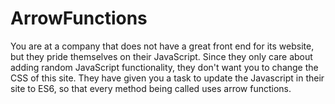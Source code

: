 # ArrowFunctions
You are at a company that does not have a great front end for its website, but they pride themselves on their JavaScript. 
Since they only care about adding random JavaScript functionality, they don't want you to change the CSS of this site. 
They have given you a task to update the Javascript in their site to ES6, so that every method being called uses arrow functions.
